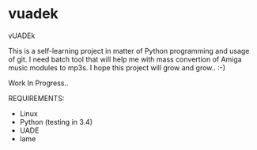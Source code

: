 vuadek
======

vUADEk

This is a self-learning project in matter of Python programming and usage of git. I need batch tool that will help me with mass convertion of Amiga music modules to mp3s. I hope this project will grow and grow.. :-)

Work In Progress..

REQUIREMENTS:

- Linux
- Python (testing in 3.4)
- UADE
- lame


